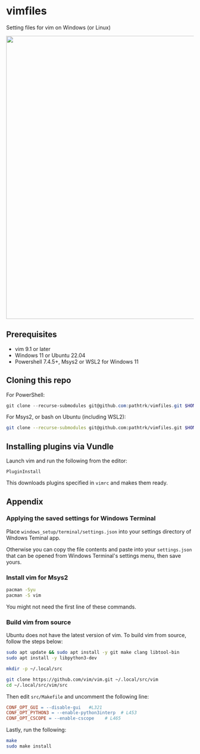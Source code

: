 # vimfiles
Setting files for vim on Windows (or Linux)

<img src="https://github.com/user-attachments/assets/4d4b13a0-1f3e-4013-9413-9c7ef9b37884" width="760">


## Prerequisites

- vim 9.1 or later
- Windows 11 or Ubuntu 22.04
- Powershell 7.4.5+, Msys2 or WSL2 for Windows 11

## Cloning this repo

For PowerShell:

```powershell
git clone --recurse-submodules git@github.com:pathtrk/vimfiles.git $HOME\vimfiles  
```

For Msys2, or bash on Ubuntu (including WSL2):

```bash
git clone --recurse-submodules git@github.com:pathtrk/vimfiles.git $HOME/.vim
```

## Installing plugins via Vundle

Launch vim and run the following from the editor: 

```
PluginInstall
```

This downloads plugins specified in `vimrc` and makes them ready.

## Appendix

### Applying the saved settings for Windows Terminal

Place `windows_setup/terminal/settings.json` into your settings directory of Wndows Teminal app.

Otherwise you can copy the file contents and paste into your `settings.json` that can be opened from Windows Terminal's settings menu, then save yours.

### Install vim for Msys2

```bash
pacman -Syu
pacman -S vim
```

You might not need the first line of these commands.

### Build vim from source

Ubuntu does not have the latest version of vim. To build vim from source, follow the steps below:

```bash
sudo apt update && sudo apt install -y git make clang libtool-bin
sudo apt install -y libpython3-dev

mkdir -p ~/.local/src

git clone https://github.com/vim/vim.git ~/.local/src/vim
cd ~/.local/src/vim/src
```

Then edit `src/Makefile` and uncomment the following line:

```makefile
CONF_OPT_GUI = --disable-gui   #L321
CONF_OPT_PYTHON3 = --enable-python3interp  # L453
CONF_OPT_CSCOPE = --enable-cscope    # L465 
```

Lastly, run the following:

```bash
make 
sudo make install
```

